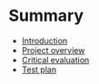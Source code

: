 # Summary

* [Introduction](README.md)
* [Project overview](01-project-overview.md)
* [Critical evaluation](02-critical-evaluation.md)
* [Test plan](03-test-plan.md)
